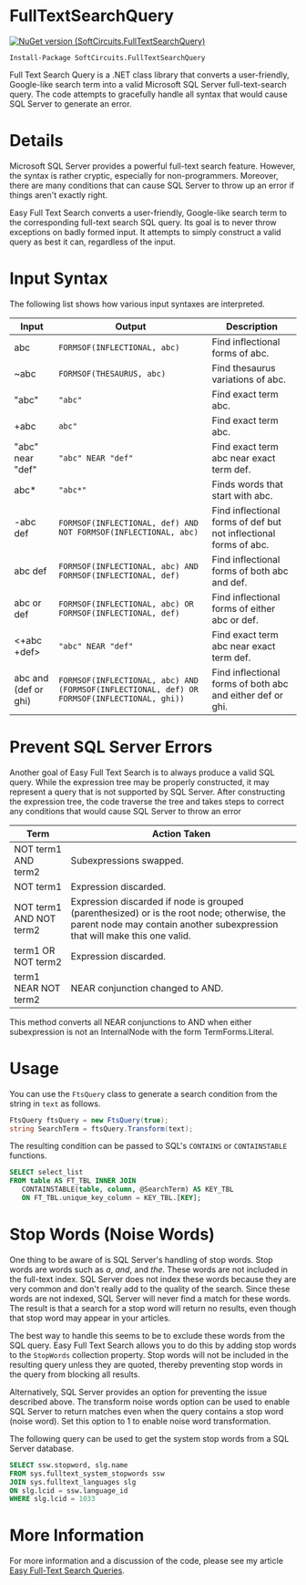 # FullTextSearchQuery

[![NuGet version (SoftCircuits.FullTextSearchQuery)](https://img.shields.io/nuget/v/SoftCircuits.FullTextSearchQuery.svg?style=flat-square)](https://www.nuget.org/packages/SoftCircuits.FullTextSearchQuery/)

```
Install-Package SoftCircuits.FullTextSearchQuery
```

Full Text Search Query is a .NET class library that converts a user-friendly, Google-like search term into a valid Microsoft SQL Server full-text-search query. The code attempts to gracefully handle all syntax that would cause SQL Server to generate an error.

# Details
Microsoft SQL Server provides a powerful full-text search feature. However, the syntax is rather cryptic, especially for non-programmers. Moreover, there are many conditions that can cause SQL Server to throw up an error if things aren't exactly right.

Easy Full Text Search converts a user-friendly, Google-like search term to the corresponding full-text search SQL query. Its goal is to never throw exceptions on badly formed input. It attempts to simply construct a valid query as best it can, regardless of the input.

# Input Syntax
The following list shows how various input syntaxes are interpreted.

| Input | Output | Description |
| ---- | ---- | ---- |
| abc | `FORMSOF(INFLECTIONAL, abc)` | Find inflectional forms of abc.
| ~abc | `FORMSOF(THESAURUS, abc)` | Find thesaurus variations of abc.
| "abc" | `"abc"` | Find exact term abc.
| +abc | `abc"` | Find exact term abc.
| "abc" near "def" | `"abc" NEAR "def"` | Find exact term abc near exact term def.
| abc* | `"abc*"` | Finds words that start with abc.
| -abc def | `FORMSOF(INFLECTIONAL, def) AND NOT FORMSOF(INFLECTIONAL, abc)` | Find inflectional forms of def but not inflectional forms of abc. |
| abc def | `FORMSOF(INFLECTIONAL, abc) AND FORMSOF(INFLECTIONAL, def)` | Find inflectional forms of both abc and def.
| abc or def | `FORMSOF(INFLECTIONAL, abc) OR FORMSOF(INFLECTIONAL, def)` | Find inflectional forms of either abc or def.
| &lt;+abc +def&gt; | `"abc" NEAR "def"` | Find exact term abc near exact term def.
| abc and (def or ghi) | `FORMSOF(INFLECTIONAL, abc) AND (FORMSOF(INFLECTIONAL, def) OR FORMSOF(INFLECTIONAL, ghi))` | Find inflectional forms of both abc and either def or ghi.

# Prevent SQL Server Errors
Another goal of Easy Full Text Search is to always produce a valid SQL query. While the expression tree may be properly constructed, it may represent a query that is not supported by SQL Server. After constructing the expression tree, the code traverse the tree and takes steps to correct any conditions that would cause SQL Server to throw an error

| Term | Action Taken
| ---- | ----
| NOT term1 AND term2 | Subexpressions swapped.
| NOT term1 | Expression discarded.
| NOT term1 AND NOT term2 | Expression discarded if node is grouped (parenthesized) or is the root node; otherwise, the parent node may contain another subexpression that will make this one valid.
| term1 OR NOT term2 | Expression discarded.
| term1 NEAR NOT term2 | NEAR conjunction changed to AND.

This method converts all NEAR conjunctions to AND when either subexpression is not an InternalNode with the form TermForms.Literal.

# Usage
You can use the `FtsQuery` class to generate a search condition from the string in `text` as follows.

```c#
FtsQuery ftsQuery = new FtsQuery(true);
string SearchTerm = ftsQuery.Transform(text);
```

The resulting condition can be passed to SQL's `CONTAINS` or `CONTAINSTABLE` functions.

```sql
SELECT select_list
FROM table AS FT_TBL INNER JOIN
   CONTAINSTABLE(table, column, @SearchTerm) AS KEY_TBL
   ON FT_TBL.unique_key_column = KEY_TBL.[KEY];
```

# Stop Words (Noise Words)
One thing to be aware of is SQL Server's handling of stop words. Stop words are words such as *a*, *and*, and *the*. These words are not included in the full-text index. SQL Server does not index these words because they are very common and don't really add to the quality of the search. Since these words are not indexed, SQL Server will never find a match for these words. The result is that a search for a stop word will return no results, even though that stop word may appear in your articles.

The best way to handle this seems to be to exclude these words from the SQL query. Easy Full Text Search allows you to do this by adding stop words to the `StopWords` collection property. Stop words will not be included in the resulting query unless they are quoted, thereby preventing stop words in the query from blocking all results.

Alternatively, SQL Server provides an option for preventing the issue described above. The transform noise words option can be used to enable SQL Server to return matches even when the query contains a stop word (noise word). Set this option to 1 to enable noise word transformation.

The following query can be used to get the system stop words from a SQL Server database.

```sql
SELECT ssw.stopword, slg.name
FROM sys.fulltext_system_stopwords ssw
JOIN sys.fulltext_languages slg
ON slg.lcid = ssw.language_id
WHERE slg.lcid = 1033
```

# More Information
For more information and a discussion of the code, please see my article [Easy Full-Text Search Queries](http://www.blackbeltcoder.com/Articles/data/easy-full-text-search-queries).
